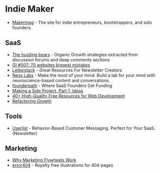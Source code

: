 # Indie Maker

- [Makermag](https://makermag.com/) - The site for indie entrepreneurs,  bootstrappers, and solo founders.
## SaaS

- [The hustling bears](https://thehustlingbears.com/) - Organic Growth strategies extracted from discussion forums and deep comments sections
- [GI #007: 70 websites biggest mistakes](https://growthinsider.substack.com/p/gi-007-70-websites-biggest-mistakes)
- [Letterstack](https://letterstack.co/) - Great Resources For Newsletter Creators
- [Ness Labs](https://nesslabs.com/) - Make the most of your mind. Build a lab for your mind with neuroscience-based content and conversations.
- [founderpath](https://founderpath.com/) - Where SaaS Founders Get Funding
- [Making a Side Project, Part 1: Ideas](https://medium.com/makesideproject/making-a-side-project-part-1-ideas-9a1b24dbfae6)
- [40+ High-Quality Free Resources for Web Development](https://dev.to/jfelx/40-high-quality-free-resources-for-web-development-10o3)
- [Refactoring Growth](https://www.refactoringgrowth.com/)

## Tools
- [Userlist](https://userlist.com/) - Behavior-Based Customer Messaging. Perfect for Your SaaS. (Newsletter)

## Marketing
- [Why Marketing Flywheels Work](https://sparktoro.com/blog/why-marketing-flywheels-work/)
- [error404](https://error404.fun/) - Royalty free illustrations for 404 pages
